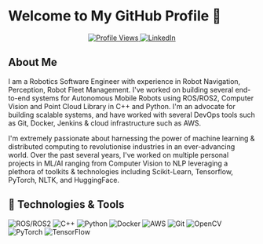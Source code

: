 # Welcome to My GitHub Profile 👋

<p align="center">
  <a href="https://github.com/adharshvenkat">
    <img src="https://komarev.com/ghpvc/?username=adharshvenkat&label=Profile%20views&color=0e7541&style=flat-square&logo=eye&logoColor=white" alt="Profile Views"/>
  </a>
  <a href="https://www.linkedin.com/in/your-linkedin-username/"> <!-- <--- CHANGE THIS LINK -->
    <img src="https://img.shields.io/badge/LinkedIn-0077B5?style=flat-square&logo=linkedin&logoColor=white" alt="LinkedIn"/>
  </a>
  <!-- Add other relevant links like portfolio or Twitter here -->
</p>


## About Me
I am a Robotics Software Engineer with experience in Robot Navigation, Perception, Robot Fleet Management. I've worked on building several end-to-end systems for Autonomous Mobile Robots using ROS/ROS2, Computer Vision and Point Cloud Library in C++ and Python. I'm an advocate for building scalable systems, and have worked with several DevOps tools such as Git, Docker, Jenkins & cloud infrastructure such as AWS. 

I'm extremely passionate about harnessing the power of machine learning & distributed computing to revolutionise industries in an ever-advancing world. Over the past several years, I've worked on multiple personal projects in ML/AI ranging from Computer Vision to NLP leveraging a plethora of toolkits & technologies including Scikit-Learn, Tensorflow, PyTorch, NLTK, and HuggingFace. 


## 🔧 Technologies & Tools
<p align="left">
  <img src="https://img.shields.io/badge/ROS-22314E?style=for-the-badge&logo=ros&logoColor=white" alt="ROS/ROS2"/>
  <img src="https://img.shields.io/badge/C%2B%2B-00599C?style=for-the-badge&logo=c%2B%2B&logoColor=white" alt="C++"/>
  <img src="https://img.shields.io/badge/Python-3776AB?style=for-the-badge&logo=python&logoColor=white" alt="Python"/>
  <img src="https://img.shields.io/badge/Docker-2496ED?style=for-the-badge&logo=docker&logoColor=white" alt="Docker"/>
  <img src="https://img.shields.io/badge/Amazon_AWS-232F3E?style=for-the-badge&logo=amazon-aws&logoColor=white" alt="AWS"/>
  <img src="https://img.shields.io/badge/Git-F05032?style=for-the-badge&logo=git&logoColor=white" alt="Git"/>
  <img src="https://img.shields.io/badge/OpenCV-5C3EE8?style=for-the-badge&logo=opencv&logoColor=white" alt="OpenCV"/>
  <img src="https://img.shields.io/badge/PyTorch-EE4C2C?style=for-the-badge&logo=pytorch&logoColor=white" alt="PyTorch"/>
  <img src="https://img.shields.io/badge/TensorFlow-FF6F00?style=for-the-badge&logo=tensorflow&logoColor=white" alt="TensorFlow"/>
</p>
